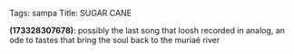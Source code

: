 Tags: sampa
Title: SUGAR CANE
  
**(173328307678)**: possibly the last song that loosh recorded in analog, an ode to tastes that bring the soul back to the muriaé river